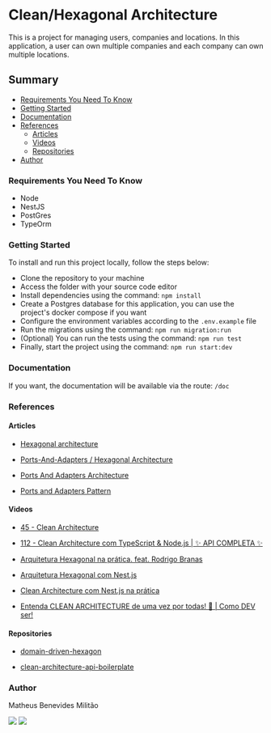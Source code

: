 # Clean/Hexagonal Architecture

This is a project for managing users, companies and locations. In this application, a user can own multiple companies and each company can own multiple locations.

## Summary

- [Requirements You Need To Know](#requirements-you-need-to-know)
- [Getting Started](#getting-started)
- [Documentation](#documentation)
- [References](#references)
  - [Articles](#articles)
  - [Videos](#videos)
  - [Repositories](#repositories)
- [Author](#author)


### Requirements You Need To Know

- Node
- NestJS
- PostGres
- TypeOrm

### Getting Started

To install and run this project locally, follow the steps below:

- Clone the repository to your machine
- Access the folder with your source code editor
- Install dependencies using the command: `npm install`
- Create a Postgres database for this application, you can use the project's docker compose if you want
- Configure the environment variables according to the `.env.example` file
- Run the migrations using the command: `npm run migration:run`
- (Optional) You can run the tests using the command: `npm run test`
- Finally, start the project using the command: `npm run start:dev`

### Documentation

If you want, the documentation will be available via the route: `/doc`

### References

#### Articles

- [Hexagonal architecture](https://alistair.cockburn.us/hexagonal-architecture/)

- [Ports-And-Adapters / Hexagonal Architecture](https://www.dossier-andreas.net/software_architecture/ports_and_adapters.html)

- [Ports And Adapters Architecture](http://wiki.c2.com/?PortsAndAdaptersArchitecture)

- [Ports and Adapters Pattern](https://jmgarridopaz.github.io/content/hexagonalarchitecture.html)

#### Videos

- [45 - Clean Architecture](https://www.youtube.com/watch?v=ONj4zvLtmpA&)

- [112 - Clean Architecture com TypeScript & Node.js | ✨ API COMPLETA ✨](https://www.youtube.com/watch?v=7BNoxRntLYo)

- [Arquitetura Hexagonal na prática. feat. Rodrigo Branas](https://www.youtube.com/watch?v=JufRR4GGkgA)

- [Arquitetura Hexagonal com Nest.js](https://www.youtube.com/watch?v=y4CayhdrSOY)

- [Clean Architecture com Nest.js na prática](https://www.youtube.com/watch?v=ZOyEFaBSEfk)

- [Entenda CLEAN ARCHITECTURE de uma vez por todas! 🧻 | Como DEV ser!](https://www.youtube.com/watch?v=HynTfTli4mw)

#### Repositories

- [domain-driven-hexagon](https://github.com/Sairyss/domain-driven-hexagon)

- [clean-architecture-api-boilerplate](https://github.com/luizomf/clean-architecture-api-boilerplate)

### Author

Matheus Benevides Militão

<div>
  <a href = "mailto:mbenemilitao@gmail.com"><img src="https://img.shields.io/badge/Gmail-D14836?style=for-the-badge&logo=gmail&logoColor=white" target="_blank"></a>
  <a href="https://www.linkedin.com/in/mbmilitao/" target="_blank"><img src="https://img.shields.io/badge/-LinkedIn-%230077B5?style=for-the-badge&logo=linkedin&logoColor=white" target="_blank"></a>
</div>